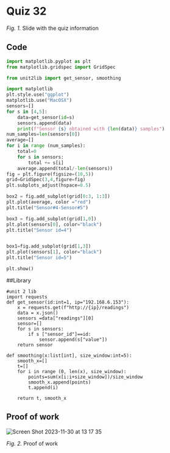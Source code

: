 # Quiz 32

*Fig. 1.* Slide with the quiz information 

## Code
```.py
import matplotlib.pyplot as plt
from matplotlib.gridspec import GridSpec

from unit2lib import get_sensor, smoothing

import matplotlib
plt.style.use("ggplot")
matplotlib.use("MacOSX")
sensors=[]
for s in [4,5]:
    data=get_sensor(id=s)
    sensors.append(data)
    print(f"Sensor {s} obtained with {len(data)} samples")
num_samples=len(sensors[0])
average=[]
for i in range (num_samples):
    total=0
    for s in sensors:
        total += s[i]
    average.append(total/-len(sensors))
fig = plt.figure(figsize=(10,5))
grid=GridSpec(3,4,figure=fig)
plt.subplots_adjust(hspace=0.5)

box2 = fig.add_subplot(grid[0:3, 1:3])
plt.plot(average, color ="red")
plt.title("Sensor#4-Sensor#5")

box3 = fig.add_subplot(grid[1,0])
plt.plot(sensors[0], color="black")
plt.title("Sensor id=4")


box1=fig.add_subplot(grid[1,3])
plt.plot(sensors[1], color="black")
plt.title("Sensor id=5")

plt.show()

```
##Library 
```
#unit 2 lib
import requests
def get_sensor(id:int=1, ip="192.168.6.153"):
    x = requests.get(f"http://{ip}/readings")
    data = x.json()
    sensors =data["readings"][0]
    sensor=[]
    for s in sensors:
        if s ["sensor_id"]==id:
            sensor.append(s["value"])
    return sensor

def smoothing(x:list[int], size_window:int=5):
    smooth_x=[]
    t=[]
    for i in range (0, len(x), size_window):
        points=sum(x[i:i+size_window])/size_window
        smooth_x.append(points)
        t.append(i)

    return t, smooth_x
```

## Proof of work
![Screen Shot 2023-11-30 at 13 17 35](https://github.com/agathasuarez/unit-2-2024/assets/142757977/4d97caf1-0fdf-4dd9-aa1f-85c222a06f4e)

*Fig. 2.* Proof of work
